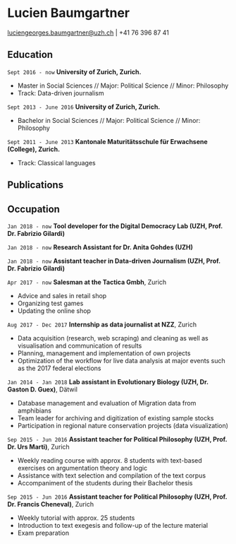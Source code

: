 
# Lucien Baumgartner

<div id="webaddress">
<a href="luciengeorges.baumgartner@uzh.ch">luciengeorges.baumgartner@uzh.ch</a>
| +41 76 396 87 41
</div>


## Education

`Sept 2016 - now`
__University of Zurich, Zurich.__

- Master in Social Sciences // Major: Political Science // Minor: Philosophy
- Track: Data-driven journalism

`Sept 2013 - June 2016`
__University of Zurich, Zurich.__

- Bachelor in Social Sciences // Major: Political Science // Minor: Philosophy

`Sept 2011 - June 2013`
__Kantonale Maturitätsschule für Erwachsene (College), Zurich.__

- Track: Classical languages

<!--

## Awards

`2013`

Bachelor thesis selected for official exhibition of best master theses, IPZ

-->

## Publications



<!-- A list is also available [online](http://scholar.google.co.uk/citations?user=LTOTl0YAAAAJ) -->
<!--
### Journals

`1669`
Newton Sir I, De analysi per æquationes numero terminorum infinitas.

`1669`
Lectiones opticæ.

etc. etc. etc.

### Patents

`2012`
Infinitesimal calculus for solutions to physics problems, [SMBC](http://www.techdirt.com/articles/20121011/09312820678/if-patents-had-been-around-time-newton.shtml) patent 001

-->

## Occupation
`Jan 2018 - now`
__Tool developer for the Digital Democracy Lab (UZH, Prof. Dr. Fabrizio Gilardi)__

`Jan 2018 - now`
__Research Assistant for Dr. Anita Gohdes (UZH)__

`Jan 2018 - now`
__Assistant teacher in Data-driven Journalism (UZH, Prof. Dr. Fabrizio Gilardi)__

`Apr 2017 - now`
__Salesman at the Tactica Gmbh__, Zurich
- Advice and sales in retail shop
- Organizing test games
- Updating the online shop

`Aug 2017 - Dec 2017`
__Internship as data journalist at NZZ__, Zurich
- Data acquisition (research, web scraping) and cleaning as well as visualisation and communication of results
- Planning, management and implementation of own projects
- Optimization of the workflow for live data analysis at major events such as the 2017 federal elections

`Jan 2014 - Jan 2018`
__Lab assistant in Evolutionary Biology (UZH, Dr. Gaston D. Guex)__, Dätwil
- Database management and evaluation of Migration data from amphibians
- Team leader for archiving and digitization of existing sample stocks
- Participation in regional nature conservation projects (data visualization)

`Sep 2015 - Jun 2016`
__Assistant teacher for Political Philosophy (UZH, Prof. Dr. Urs Marti)__, Zurich
- Weekly reading course with approx. 8 students with text-based exercises on argumentation theory and logic
- Assistance with text selection and compilation of the text corpus
- Accompaniment of the students during their Bachelor thesis

`Sep 2015 - Jun 2016`
__Assistant teacher for Political Philosophy (UZH, Prof. Dr. Francis Cheneval)__, Zurich
- Weekly tutorial with approx. 25 students
- Introduction to text exegesis and follow-up of the lecture material
- Exam preparation


<!-- ### Footer

Last updated: May 2013 -->
